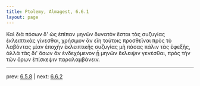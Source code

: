 ```yaml
---
title: Ptolemy, Almagest, 6.6.1
layout: page
---
```


Καὶ διὰ πόσων δ' ὡς ἐπίπαν μηνῶν δυνατὸν ἔσται τὰς συζυγίας ἐκλειπτικὰς γίνεσθαι, χρήσιμον ἂν εἴη τούτοις προσθεῖναι πρὸς τὸ λαβόντας μίαν ἐποχὴν ἐκλειπτικῆς συζυγίας μὴ πάσας πάλιν τὰς ἐφεξῆς, ἀλλὰ τὰς δι' ὅσων ἂν ἐνδεχόμενον ᾖ μηνῶν ἔκλειψιν γενέσθαι, πρὸς τὴν τῶν ὅρων ἐπίσκεψιν παραλαμβάνειν. 

---

prev: [6.5.8](../6.5.8/) | next: [6.6.2](../6.6.2/)

